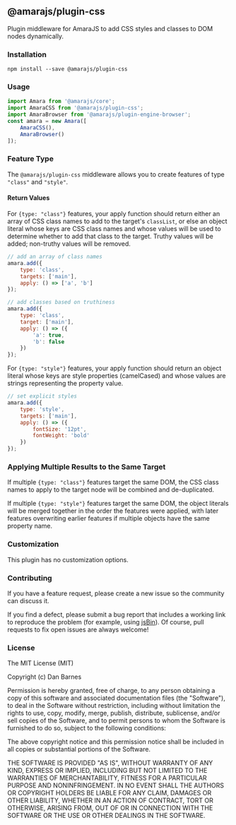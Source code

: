 ## @amarajs/plugin-css

Plugin middleware for AmaraJS to add CSS styles and classes to DOM nodes dynamically.

### Installation

`npm install --save @amarajs/plugin-css`

### Usage

```javascript
import Amara from '@amarajs/core';
import AmaraCSS from '@amarajs/plugin-css';
import AmaraBrowser from '@amarajs/plugin-engine-browser';
const amara = new Amara([
    AmaraCSS(),
    AmaraBrowser()
]);
```

### Feature Type

The `@amarajs/plugin-css` middleware allows you to create features of type `"class"` and `"style"`.

#### Return Values

For `{type: "class"}` features, your apply function should return either an array of CSS class names to add to the target's `classList`, or else an object literal whose keys are CSS class names and whose values will be used to determine whether to add that class to the target. Truthy values will be added; non-truthy values will be removed.

```javascript
// add an array of class names
amara.add({
    type: 'class',
    targets: ['main'],
    apply: () => ['a', 'b']
});

// add classes based on truthiness
amara.add({
    type: 'class',
    target: ['main'],
    apply: () => ({
        'a': true,
        'b': false
    })
});
```

For `{type: "style"}` features, your apply function should return an object literal whose keys are style properties (camelCased) and whose values are strings representing the property value.

```javascript
// set explicit styles
amara.add({
    type: 'style',
    targets: ['main'],
    apply: () => ({
        fontSize: '12pt',
        fontWeight: 'bold'
    })
});
```

### Applying Multiple Results to the Same Target

If multiple `{type: "class"}` features target the same DOM, the CSS class names to apply to the target node will be combined and de-duplicated.

If multiple `{type: "style"}` features target the same DOM, the object literals will be merged together in the order the features were applied, with later features overwriting earlier features if multiple objects have the same property name.

### Customization

This plugin has no customization options.

### Contributing

If you have a feature request, please create a new issue so the community can discuss it.

If you find a defect, please submit a bug report that includes a working link to reproduce the problem (for example, using [jsBin](https://jsbin.com)). Of course, pull requests to fix open issues are always welcome!

### License

The MIT License (MIT)

Copyright (c) Dan Barnes

Permission is hereby granted, free of charge, to any person obtaining a copy of this software and associated documentation files (the "Software"), to deal in the Software without restriction, including without limitation the rights to use, copy, modify, merge, publish, distribute, sublicense, and/or sell copies of the Software, and to permit persons to whom the Software is furnished to do so, subject to the following conditions:

The above copyright notice and this permission notice shall be included in all copies or substantial portions of the Software.

THE SOFTWARE IS PROVIDED "AS IS", WITHOUT WARRANTY OF ANY KIND, EXPRESS OR IMPLIED, INCLUDING BUT NOT LIMITED TO THE WARRANTIES OF MERCHANTABILITY, FITNESS FOR A PARTICULAR PURPOSE AND NONINFRINGEMENT. IN NO EVENT SHALL THE AUTHORS OR COPYRIGHT HOLDERS BE LIABLE FOR ANY CLAIM, DAMAGES OR OTHER LIABILITY, WHETHER IN AN ACTION OF CONTRACT, TORT OR OTHERWISE, ARISING FROM, OUT OF OR IN CONNECTION WITH THE SOFTWARE OR THE USE OR OTHER DEALINGS IN THE SOFTWARE.
